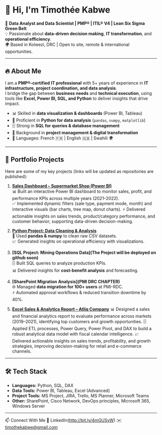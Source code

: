 # 👋 Hi, I'm Timothée Kabwe  

🎯 **Data Analyst and Data Scientist | PMP® | ITIL® V4 | Lean Six Sigma Green Belt**  
💡 Passionate about **data-driven decision making**, **IT transformation**, and **operational efficiency**.  
🌍 Based in Kolwezi, DRC | Open to site, remote & international opportunities.  

---

## 🔥 About Me  

I am a **PMP®-certified IT professional** with 5+ years of experience in **IT infrastructure, project coordination, and data analysis**.  
I bridge the gap between **business needs** and **technical execution**, using tools like **Excel, Power BI, SQL, and Python** to deliver insights that drive impact.  

- 📊 Skilled in **data visualization & dashboards** (Power BI, Tableau)  
- 🐍 Proficient in **Python for data analysis** (`pandas`, `numpy`, `matplotlib`)  
- 🗄️ Strong in **SQL for queries & database management**  
- 🚀 Background in **project management & digital transformation**  
- 💬 Languages: French 🇫🇷 | English 🇬🇧 | Swahili 🌍  

---

## 📂 Portfolio Projects  

Here are some of my key projects (links will be updated as repositories are published):  

1. **[Sales Dashboard – Supermarket Shop (Power BI)]([projects/powerbi-it-dashboard/](http://bit.ly/4mRewbJ))**  
   📊 Built an interactive Power BI dashboard to monitor sales, profit, and performance KPIs across multiple years (2021–2022).  
   ✅ Implemented dynamic filters (sale type, payment mode, month) and interactive visuals (bar charts, tree map, donut charts).
   ⚡ Delivered actionable insights on sales trends, product/category performance, and customer behavior, supporting data-driven decision-making.

3. **[Python Project: Data Cleaning & Analysis]([(https://github.com/harold92342/Portfolio-App)])**  
   🐍 Used **pandas & numpy** to clean raw CSV datasets.  
   📈 Generated insights on operational efficiency with visualizations.  

4. **[SQL Project: Mining Operations Data](The Project will be deployed on github soon)**  
   🗄️ Built SQL queries to analyze production KPIs.  
   📊 Delivered insights for **cost-benefit analysis** and forecasting.  

5. **[SharePoint Migration Analysis](PMI DRC CHAPTER)**  
   🌐 Managed **data migration for 100+ users** at PMI-RDC.  
   ⚡ Automated approval workflows & reduced transition downtime by 40%.
6. **[ Excel Sales & Analytics Report – Atliq Company](http://bit.ly/42ibvbZ)**
   📊 Designed a sales and financial analytics report to evaluate performance across markets (2019–2021), identifying top customers and growth opportunities.
   🗄️ Applied ETL processes, Power Query, Power Pivot, and DAX to build a robust analytical data model with fiscal calendar intelligence.
   📈 Delivered actionable insights on sales trends, profitability, and growth strategies, improving decision-making for retail and e-commerce channels.

---

## 🛠️ Tech Stack  

- **Languages:** Python, SQL, DAX  
- **Data Tools:** Power BI, Tableau, Excel (Advanced)  
- **Project Tools:** MS Project, JIRA, Trello, MS Planner, Microsoft Teams  
- **Other:** SharePoint, Cisco Network, DevOps principles, Microsoft 365, Windows Server 

---  


📫 Connect With Me
🔗 LinkedIn(http://bit.ly/4mGUSyW)
✉️ timothekabwe@gmail.com

